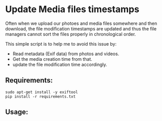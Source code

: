 # Update Media files timestamps

Often when we upload our photoes and media files somewhere and then download, the file modification timestamps are updated and thus the file managers cannot sort the files properly in chronological order.

This simple script is to help me to avoid this issue by:

- Read metadata (Exif data) from photos and videos.
- Get the media creation time from that.
- update the file modification time accordingly.

## Requirements:

```
sudo apt-get install -y exiftool
pip install -r requirements.txt
```

## Usage:
